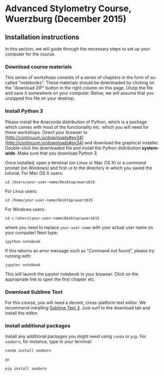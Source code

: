 # Advanced Stylometry Course, Wuerzburg (December 2015)

## Installation instructions
In this section, we will guide through the necessary steps to set up your computer for the course.

### Download course materials
This series of workshops consists of a series of chapters in the form of so-called "notebooks". These materials should be downloaded by clicking on the "download ZIP" button in the right column on this page. Unzip the file and save it somewhere on your computer. Below, we will assume that you unzipped this file on your desktop.

### Install Python 3
Please install the Anaconda distribution of Python, which is a package which comes with most of the functionality etc. which you will need for these workshops. Direct your browser to [http://continuum.io/downloads#py34](http://continuum.io/downloads#py34) and download the graphical installer. Double-click the downloaded file and install the Python distribution **system-wide**. Make sure that you download Python 3.

Once installed, open a terminal (on Linux or Mac OS X) or a command prompt (on Windows) and first `cd` to the directory in which you saved the tutorial. For Mac OS X users:

    cd /Users/your-user-name/Desktop/wuerzb15

For Linux users:

    cd /home/your-user-name/Desktop/wuerzb15

For Windows users:

    cd c:\Users\your-user-name\Desktop\wuerzb15

where you need to replace `your-user-name` with your actual user name on your computer! Next type:

    ipython notebook

If this returns an error message such as "Command not found", please try running with:

    jupyter notebook

This will launch the jupyter notebook in your browser. Click on the appropriate link to open the first chapter etc. 

### Download Sublime Text
For this course, you will need a decent, cross-platform text editor. We recommend installing [Sublime Text 3](http://www.sublimetext.com/3). Just surf to the download tab and install the editor.

### Install additional packages

Install any additional packages you might need using `conda` or `pip`. For `seaborn`, for instance, type in your terminal:

`conda install seaborn`

or

`pip install seaborn`




